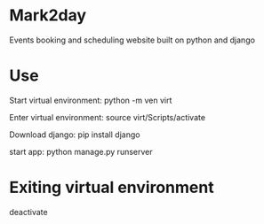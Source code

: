 # Mark2day
Events booking and scheduling website built on python and django
# Use

Start virtual environment: python -m ven virt

Enter virtual environment: source virt/Scripts/activate

Download django: pip install django

start app: python manage.py runserver

# Exiting virtual environment

deactivate
